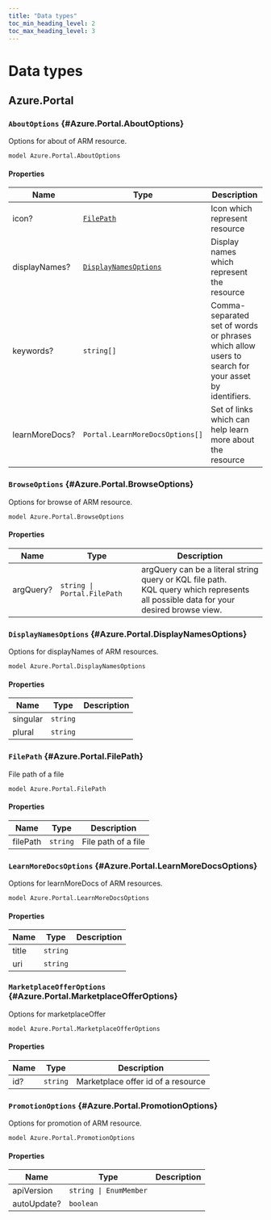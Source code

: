 ```yaml
---
title: "Data types"
toc_min_heading_level: 2
toc_max_heading_level: 3
---
```


# Data types

## Azure.Portal

### `AboutOptions` {#Azure.Portal.AboutOptions}

Options for about of ARM resource.

```typespec
model Azure.Portal.AboutOptions
```

#### Properties

| Name           | Type                                                                      | Description                                                                                        |
| -------------- | ------------------------------------------------------------------------- | -------------------------------------------------------------------------------------------------- |
| icon?          | [`FilePath`](./data-types.md#Azure.Portal.FilePath)                       | Icon which represent resource                                                                      |
| displayNames?  | [`DisplayNamesOptions`](./data-types.md#Azure.Portal.DisplayNamesOptions) | Display names which represent the resource                                                         |
| keywords?      | `string[]`                                                                | Comma-separated set of words or phrases which allow users to search for your asset by identifiers. |
| learnMoreDocs? | `Portal.LearnMoreDocsOptions[]`                                           | Set of links which can help learn more about the resource                                          |

### `BrowseOptions` {#Azure.Portal.BrowseOptions}

Options for browse of ARM resource.

```typespec
model Azure.Portal.BrowseOptions
```

#### Properties

| Name      | Type                        | Description                                                                                                                              |
| --------- | --------------------------- | ---------------------------------------------------------------------------------------------------------------------------------------- |
| argQuery? | `string \| Portal.FilePath` | argQuery can be a literal string query or KQL file path.<br />KQL query which represents all possible data for your desired browse view. |

### `DisplayNamesOptions` {#Azure.Portal.DisplayNamesOptions}

Options for displayNames of ARM resources.

```typespec
model Azure.Portal.DisplayNamesOptions
```

#### Properties

| Name     | Type     | Description |
| -------- | -------- | ----------- |
| singular | `string` |             |
| plural   | `string` |             |

### `FilePath` {#Azure.Portal.FilePath}

File path of a file

```typespec
model Azure.Portal.FilePath
```

#### Properties

| Name     | Type     | Description         |
| -------- | -------- | ------------------- |
| filePath | `string` | File path of a file |

### `LearnMoreDocsOptions` {#Azure.Portal.LearnMoreDocsOptions}

Options for learnMoreDocs of ARM resources.

```typespec
model Azure.Portal.LearnMoreDocsOptions
```

#### Properties

| Name  | Type     | Description |
| ----- | -------- | ----------- |
| title | `string` |             |
| uri   | `string` |             |

### `MarketplaceOfferOptions` {#Azure.Portal.MarketplaceOfferOptions}

Options for marketplaceOffer

```typespec
model Azure.Portal.MarketplaceOfferOptions
```

#### Properties

| Name | Type     | Description                        |
| ---- | -------- | ---------------------------------- |
| id?  | `string` | Marketplace offer id of a resource |

### `PromotionOptions` {#Azure.Portal.PromotionOptions}

Options for promotion of ARM resource.

```typespec
model Azure.Portal.PromotionOptions
```

#### Properties

| Name        | Type                   | Description |
| ----------- | ---------------------- | ----------- |
| apiVersion  | `string \| EnumMember` |             |
| autoUpdate? | `boolean`              |             |
